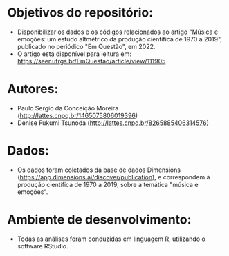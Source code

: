 # Objetivos do repositório:

- Disponibilizar os dados e os códigos relacionados ao artigo "Música e emoções: um estudo altmétrico da produção científica de 1970 a 2019", publicado no periódico "Em Questão", em 2022.
- O artigo está disponível para leitura em: https://seer.ufrgs.br/EmQuestao/article/view/111905

# Autores:

- Paulo Sergio da Conceição Moreira (http://lattes.cnpq.br/1465075806019396)
- Denise Fukumi Tsunoda (http://lattes.cnpq.br/8265885406314576)

# Dados:
- Os dados foram coletados da base de dados Dimensions (https://app.dimensions.ai/discover/publication), e correspondem à produção científica de 1970 a 2019, sobre a temática "música e emoções".

# Ambiente de desenvolvimento:
- Todas as análises foram conduzidas em linguagem R, utilizando o software RStudio.
